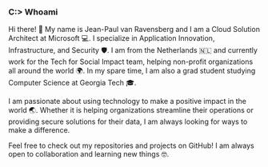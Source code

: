 ### C:\> Whoami

Hi there! 👋 My name is Jean-Paul van Ravensberg and I am a Cloud Solution Architect at Microsoft 💻. I specialize in Application Innovation, Infrastructure, and Security 🛡️. I am from the Netherlands 🇳🇱 and currently work for the Tech for Social Impact team, helping non-profit organizations all around the world 🌍. In my spare time, I am also a grad student studying Computer Science at Georgia Tech 🎓.

I am passionate about using technology to make a positive impact in the world 🌏. Whether it is helping organizations streamline their operations or providing secure solutions for their data, I am always looking for ways to make a difference.

Feel free to check out my repositories and projects on GitHub! I am always open to collaboration and learning new things 🤓.
